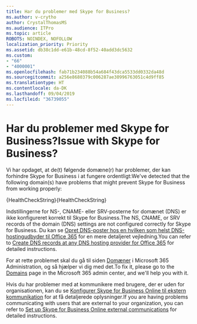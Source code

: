 ```yaml
---
title: Har du problemer med Skype for Business?
ms.author: v-crytho
author: CrystalThomasMS
ms.audience: ITPro
ms.topic: article
ROBOTS: NOINDEX, NOFOLLOW
localization_priority: Priority
ms.assetid: db38c1dd-e61b-48cd-8f52-40add3dc5632
ms.custom:
- "66"
- "4000001"
ms.openlocfilehash: fab71b234088b54a684f43dca5533dd0332da48d
ms.sourcegitcommit: a256e8680379c006287ae30996763051c4d9ff85
ms.translationtype: HT
ms.contentlocale: da-DK
ms.lasthandoff: 09/04/2019
ms.locfileid: "36739055"
---
```

# <a name="issue-with-skype-for-business"></a><span data-ttu-id="ee8e1-102">Har du problemer med Skype for Business?</span><span class="sxs-lookup"><span data-stu-id="ee8e1-102">Issue with Skype for Business?</span></span>

<span data-ttu-id="ee8e1-103">Vi har opdaget, at de(t) følgende domæne(r) har problemer, der kan forhindre Skype for Business i at fungere ordentligt:</span><span class="sxs-lookup"><span data-stu-id="ee8e1-103">We've detected that the following domain(s) have problems that might prevent Skype for Business from working properly:</span></span>
  
<span data-ttu-id="ee8e1-104">{HealthCheckString}</span><span class="sxs-lookup"><span data-stu-id="ee8e1-104">{HealthCheckString}</span></span>
  
<span data-ttu-id="ee8e1-105">Indstillingerne for NS-, CNAME- eller SRV-posterne for domænet (DNS) er ikke konfigureret korrekt til Skype for Business.</span><span class="sxs-lookup"><span data-stu-id="ee8e1-105">The NS, CNAME, or SRV records of the domain (DNS) settings are not configured correctly for Skype for Business.</span></span> <span data-ttu-id="ee8e1-106">Du kan se [Opret DNS-poster hos en hvilken som helst DNS-hostingudbyder til Office 365](https://docs.microsoft.com/office365/admin/get-help-with-domains/create-dns-records-at-any-dns-hosting-provider) for en mere detaljeret vejledning.</span><span class="sxs-lookup"><span data-stu-id="ee8e1-106">You can refer to [Create DNS records at any DNS hosting provider for Office 365](https://docs.microsoft.com/office365/admin/get-help-with-domains/create-dns-records-at-any-dns-hosting-provider) for detailed instructions.</span></span>
  
<span data-ttu-id="ee8e1-107">For at rette problemet skal du gå til siden [Domæner](https://admin.microsoft.com/adminportal/home#/Domains) i Microsoft 365 Administration, og så hjælper vi dig med det.</span><span class="sxs-lookup"><span data-stu-id="ee8e1-107">To fix it, please go to the [Domains](https://admin.microsoft.com/adminportal/home#/Domains) page in the Microsoft 365 admin center, and we'll help you with it.</span></span>
  
<span data-ttu-id="ee8e1-108">Hvis du har problemer med at kommunikere med brugere, der er uden for organisationen, kan du se [Konfigurer Skype for Business Online til ekstern kommunikation](https://support.microsoft.com/help/10041/set-up-skype-for-business-online-external-communications.aspx) for at få detaljerede oplysninger.</span><span class="sxs-lookup"><span data-stu-id="ee8e1-108">If you are having problems communicating with users that are external to your organization, you can refer to [Set up Skype for Business Online external communications](https://support.microsoft.com/help/10041/set-up-skype-for-business-online-external-communications.aspx) for detailed instructions.</span></span>

  